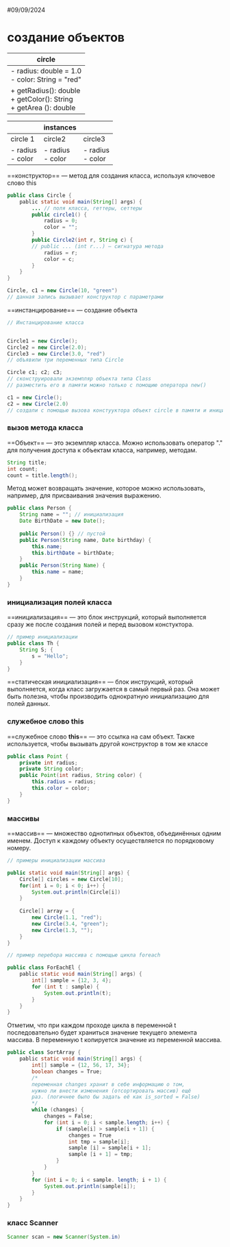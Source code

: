 #09/09/2024 
# создание объектов

| circle                                                                 |
| ---------------------------------------------------------------------- |
| - radius: double = 1.0<br>- color: String = "red"<br>                  |
| + getRadius(): double<br>+ getColor(): String <br>+ getArea (): double |

|                     | instances           |                     |
| ------------------- | ------------------- | ------------------- |
| сircle 1            | circle2             | circle3             |
| - radius<br>- color | - radius<br>- color | - radius<br>- color |

==конструктор== — метод для создания класса, используя ключевое слово this


``` java
public class Circle {
	pablic static void main(String[] args) {
		... // поля класса, геттеры, сеттеры
		public circle1() {
			radius = 0;
			color = "";
		}
		public Circle2(int r, String c) {
		// public ... (int r...) — сигнатура методa
			radius = r;
			color = c;
		}
	}
}
```

``` java
Circle, c1 = new Circle(10, "green")
// данная запись вызывает конструктор с параметрами
```

==инстанцирование== — создание объекта

``` java
// Инстанцирование класса


Circle1 = new Circle();
Circle2 = new Circle(2.0);
Circle3 = new Circle(3.0, "red")
// объявили три переменных типа Circle

Circle c1; c2; c3; 
// сконструировали экземпляр объекта типа Class
// разместить его в памяти можно только с помощию оператора new()

c1 = new Circle();
c2 = new Circle(2.0)
// создали с помощью вызова констууктора объект circle в памяти и инициализировали переменную с1 с сылками на объект
```

### вызов метода класса

==Объект== — это экземпляр класса. Можно использовать оператор "." для получения доступа к объектам класса, например, методам.

``` java
String title;
int count;
count = title.length();
```

Метод может возвращать значение, которое можно использовать, например, для присваивания значения выражению.

``` java
public class Person {
	String name = ""; // инициализация
	Date BirthDate = new Date();
	
	public Person() {} // пустой
	public Person(String name, Date birthday) {
		this.name;
		this.birthDate = birthDate;
	}
	public Person(String Name) {
		this.name = name;
	}
}
```
### инициализация полей класса

==инициализация== — это блок инструкций, который выполняется сразу же после создания полей и перед вызовом констуктора.

``` java 
// пример инициализации
public class Th {
	String S; {
		s = "Hello";
	}
}
```

==статическая инициализация== — блок инструкций, который выполняется, когда класс загружается в самый первый раз. Она может быть полезна, чтобы производить однократную инициализацию для полей данных.

### служебное слово this

==служебное слово **this**== — это ссылка на сам объект. Также используется, чтобы вызывать другой конструктор в том же классе

``` java
public class Point {
	private int radius;
	private String color;
	public Point(int radius, String color) {
		this.radius = radius;
		this.color = color;
	}
}
```

### массивы

==массив== — множество однотипных объектов, объединённых одним именем. Доступ к каждому объекту осуществляется по порядковому номеру.

``` java
// примеры инициализации массива

public static void main(String[] args) {
	Circle[] circles = new Circle[10];
	for(int i = 0; i < 0; i++) {
		System.out.println(Circle[i])
	}
	
	Circle[] array = {
		new Circle(1.1, "red");
		new Circle(3.4, "green");
		new Circle(1.3, "");
	}
}
```

``` java
// пример перебора массива с помощью цикла foreach

public class ForEachEl {
	pablic static void main(String[] args) {
		int[] sample = {12, 3, 4};
		for (int t : sample) {
			System.out.println(t);
		}
	}
}
```

Отметим, что при каждом проходе цикла в переменной t последовательно будет храниться значение текущего элемента массива. В переменную t копируется значение из переменной массива.


``` java
public class SortArray {
	pablic static void main(String[] args) {
		int[] sample = {12, 56, 17, 34};
		boolean changes = True;
		/*
		переменная changes хранит в себе информацию о том,
		нужно ли внести изменения (отсортировать массив) ещё
		раз. (логичнее было бы задать её как is_sorted = False)
		*/
		while (changes) {
			changes = False;
			for (int i = 0; i < sample.length; i++) {
				if (sample[i] > sample[i + 1]) {
					changes = True
					int tmp = sample[i];
					sample [i] = sample[i + 1];
					sample [i + 1] = tmp;
				}
			}
		}
		for (int i = 0; i < sample. length; i + 1) {
			System.out.println(sample[i]);
		}
	}
}
```

### класс Scanner

``` java
Scanner scan = new Scanner(System.in)
```